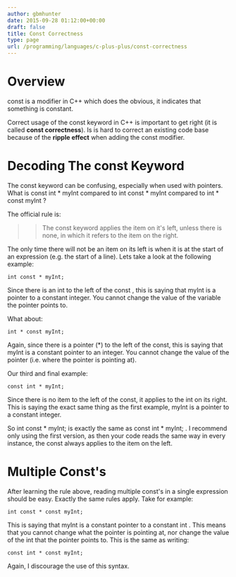 ```yaml
---
author: gbmhunter
date: 2015-09-28 01:12:00+00:00
draft: false
title: Const Correctness
type: page
url: /programming/languages/c-plus-plus/const-correctness
---
```


# Overview




const is a modifier in C++ which does the obvious, it indicates that something is constant.




Correct usage of the const keyword in C++ is important to get right (it is called **const correctness**). Is is hard to correct an existing code base because of the **ripple effect** when adding the const modifier.




# Decoding The const Keyword




The const keyword can be confusing, especially when used with pointers. What is const int * myInt compared to int const * myInt compared to int * const myInt ?




The official rule is:




<blockquote>

> 
> The const keyword applies the item on it's left, unless there is none, in which it refers to the item on the right.
> 
> 
</blockquote>




The only time there will not be an item on its left is when it is at the start of an expression (e.g. the start of a line). Lets take a look at the following example:



    
    int const * myInt;




Since there is an int to the left of the const , this is saying that myInt is a pointer to a constant integer. You cannot change the value of the variable the pointer points to.




What about:



    
    int * const myInt;




Again, since there is a pointer (*) to the left of the const, this is saying that myInt is a constant pointer to an integer. You cannot change the value of the pointer (i.e. where the pointer is pointing at).




Our third and final example:



    
    const int * myInt;




Since there is no item to the left of the const, it applies to the int on its right. This is saying the exact same thing as the first example, myInt is a pointer to a constant integer.




So int const * myInt; is exactly the same as const int * myInt; . I recommend only using the first version, as then your code reads the same way in every instance, the const always applies to the item on the left.




# Multiple Const's




After learning the rule above, reading multiple const's in a single expression should be easy. Exactly the same rules apply. Take for example:



    
    int const * const myInt;




This is saying that myInt is a constant pointer to a constant int . This means that you cannot change what the pointer is pointing at, nor change the value of the int that the pointer points to. This is the same as writing:



    
    const int * const myInt;




Again, I discourage the use of this syntax.
